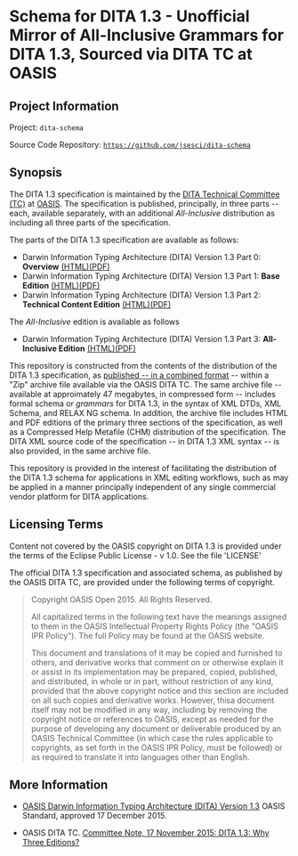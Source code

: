 # Schema for DITA 1.3 - Unofficial Mirror of All-Inclusive Grammars for DITA 1.3, Sourced via DITA TC at OASIS


## Project Information

Project: `dita-schema`

Source Code Repository: [`https://github.com/jsesci/dita-schema`](https://github.com/jsesci/dita-schema)


## Synopsis

The DITA 1.3 specification is maintained by the
[DITA Technical Committee (TC)][dita-tc] at [OASIS][oasis]. The
specification is published, principally, in three parts -- each,
available separately, with an additional _All-Inclusive_ distribution
as including all three parts of the specification.

The parts of the DITA 1.3 specification are available as follows:

* Darwin Information Typing Architecture (DITA) Version 1.3 Part 0:
  **Overview** [(HTML)][dita-1.3-p0-html][(PDF)][dita-1.3-p0-pdf]
* Darwin Information Typing Architecture (DITA) Version 1.3 Part 1:
  **Base Edition**  [(HTML)][dita-1.3-p1-html][(PDF)][dita-1.3-p1-pdf]
* Darwin Information Typing Architecture (DITA) Version 1.3 Part 2:
  **Technical Content Edition** [(HTML)][dita-1.3-p2-html][(PDF)][dita-1.3-p2-pdf]

The _All-Inclusive_ edition is available as follows

* Darwin Information Typing Architecture (DITA) Version 1.3 Part 3:
  **All-Inclusive Edition** [(HTML)][dita-1.3-allinc-html][(PDF)][dita-1.3-allinc-pdf]

This repository is constructed from the contents of the distribution of
the DITA 1.3 specification, as
[published -- in a combined format][dita-1.3-zip] -- within a "Zip"
archive file available via the OASIS DITA TC. The same archive file --
available at approimately 47 megabytes, in compressed form -- includes
formal schema or _grammars_ for DITA 1.3, in the syntax of XML DTDs,
XML Schema, and RELAX NG schema. In addition, the archive file
includes HTML and PDF editions of the primary three sections of
the specification, as well as a Compressed Help Metafile (CHM)
distribution of the specification. The DITA XML source code of the
specification -- in DITA 1.3 XML syntax -- is also provided, in the
same archive file.

This repository is provided in the interest of facilitating the
distribution of the DITA 1.3 schema for applications in XML editing
workflows, such as may be applied in a manner principally independent
of any single commercial vendor platform for DITA applications.

## Licensing Terms

Content not covered by the OASIS copyright on DITA 1.3 is provided
under the terms of the Eclipse Public License - v 1.0. See the file
'LICENSE'

The official DITA 1.3 specification and associated schema, as
published by the OASIS DITA TC, are provided under the following terms
of copyright.

> Copyright  OASIS Open 2015. All Rights Reserved.
>
> All capitalized terms in the following text have the meanings
> assigned to them in the OASIS Intellectual Property Rights Policy
> (the "OASIS IPR Policy"). The full Policy may be found at the OASIS
> website.
>
> This document and translations of it may be copied and furnished to
> others, and derivative works that comment on or otherwise explain it
> or assist in its implementation may be prepared, copied, published,
> and distributed, in whole or in part, without restriction of any
> kind, provided that the above copyright notice and this section are
> included on all such copies and derivative works. However, thisa
> document itself may not be modified in any way, including by
> removing the copyright notice or references to OASIS, except as
> needed for the purpose of developing any document or deliverable
> produced by an OASIS Technical Committee (in which case the rules
> applicable to copyrights, as set forth in the OASIS IPR Policy, must
> be followed) or as required to translate it into languages other
> than English.

## More Information

* [OASIS Darwin Information Typing Architecture (DITA) Version 1.3][dita-1.3]
OASIS Standard, approved 17 December 2015.

* OASIS DITA TC. [Committee Note, 17 November 2015: DITA 1.3: Why Three Editions?][dita-3ed]


[dita-tc]: https://www.oasis-open.org/committees/dita/
[oasis]: https://www.oasis-open.org/
[dita-1.3-p0-html]: http://docs.oasis-open.org/dita/dita/v1.3/os/part0-overview/dita-v1.3-os-part0-overview.html
[dita-1.3-p1-html]: http://docs.oasis-open.org/dita/dita/v1.3/os/part1-base/dita-v1.3-os-part1-base.html
[dita-1.3-p2-html]: http://docs.oasis-open.org/dita/dita/v1.3/os/part2-tech-content/dita-v1.3-os-part2-tech-content.html
[dita-1.3-allinc-html]: http://docs.oasis-open.org/dita/dita/v1.3/os/part3-all-inclusive/dita-v1.3-os-part3-all-inclusive.html
[dita-1.3-p0-pdf]: http://docs.oasis-open.org/dita/dita/v1.3/os/part0-overview/dita-v1.3-os-part0-overview.pdf
[dita-1.3-p1-pdf]: http://docs.oasis-open.org/dita/dita/v1.3/os/part1-base/dita-v1.3-os-part1-base.pdf
[dita-1.3-p2-pdf]: http://docs.oasis-open.org/dita/dita/v1.3/os/part2-tech-content/dita-v1.3-os-part2-tech-content.pdf
[dita-1.3-allinc-pdf]: http://docs.oasis-open.org/dita/dita/v1.3/os/part3-all-inclusive/dita-v1.3-os-part3-all-inclusive.pdf
[dita-1.3-zip]: http://docs.oasis-open.org/dita/dita/v1.3/os/dita-v1.3-os.zip
[dita-1.3]: http://docs.oasis-open.org/dita/dita/v1.3/os/part0-overview/dita-v1.3-os-part0-overview.html
[dita-3ed]: http://docs.oasis-open.org/dita/dita-1.3-why-three-editions/v1.0/dita-1.3-why-three-editions-v1.0.html
